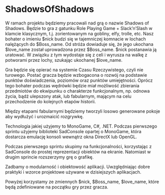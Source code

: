 # ShadowsOfShadows
W ramach projektu będziemy pracowali nad grą o nazwie Shadows of Shadows. Będzie to gra z gatunku Role Playing Game + Slack’n’Slash w klamcie klasycznym, t.j. zorientowanym na gobliny, elfy, trolle, etc. Nasz bohater o imieniu $nick budzi się w tajemniczej komnacie w lochach nalężących do $Boss_name. Od stróża dowiaduje się, że jego ukochana $love_name został uprowadzona przez $Boss_name. $nick postanawia ją  uratować. W związku z tym wydostaje się z celi i wyrusza na walkę z potworami przez lochy, szukając ukochanej $love_name.

Gra będzie się opierać na systemie Czasu Rzeczywistego, czyli nie turowego. Postać gracza będzie wzbogacona o rozwój na podstawie punktów doświadczenia, poziomów oraz punktów umiejętności. Oprócz tego bohater podczas wędrówki będzie miał możliwość zbierania przedmiotów do ekwipunku o charakterze funkcjonalnym, np. odnowa życia, bądź ulepszony atak, lub fabularnym, mającym na celu przechodzenie do kolejnych etapów historii.

Między etapami fabularnymi będziemy tworzyli losowo generowane pokoje aby wydłużyć i urozmaicić rozgrywkę.

Technologia jakiej użyjemy to MonoGame, C#, .NET. Podczas pierwszego sprintu użyjemy biblioteki SadConsole opartej o MonoGame, która dostarcza emulację konsoli wewnątrz okna DirectX lub OpenGL.

Podczas pierwszego sprintu skupimy na funkcjonalności, korzystając z SadConsole do prostej reprezentacji obiektów na ekranie. Natomiast w drugim sprincie rozszerzymy grę o grafikę.

Zadbamy o modularność i obiektowość aplikacji. Uwzględniając dobre praktyki i wzorce projektowe używane w dzisiejszych aplikacjach.


Powyżej korzystamy ze zmiennych $nick, $Boss_name, $love_name, które będą zdefiniowane na początku gry przez gracza.
